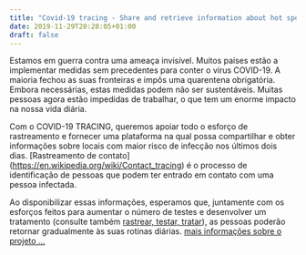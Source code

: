 ```yaml
---
title: "Covid-19 tracing - Share and retrieve information about hot spots"
date: 2019-11-29T20:28:05+01:00
draft: false
---
```


Estamos em guerra contra uma ameaça invisível. Muitos países estão a implementar medidas sem precedentes para conter o vírus COVID-19. A maioria fechou as suas fronteiras e impôs uma quarentena obrigatória. Embora necessárias, estas medidas podem não ser sustentáveis. Muitas pessoas agora estão impedidas de trabalhar, o que tem um enorme impacto na nossa vida diária.

Com o COVID-19 TRACING, queremos apoiar todo o esforço de rastreamento e fornecer uma plataforma na qual possa compartilhar e obter informações sobre locais com maior risco de infecção nos últimos dois dias. [Rastreamento de contato] (https://en.wikipedia.org/wiki/Contact_tracing) é o processo de identificação de pessoas que podem ter entrado em contato com uma pessoa infectada.

Ao disponibilizar essas informações, esperamos que, juntamente com os esforços feitos para aumentar o número de testes e desenvolver um tratamento (consulte também [rastrear, testar, tratar](https://www.theguardian.com/world/2020/mar/13/who-urges-countries-to-track-and-trace-every-covid-19-case)), as pessoas poderão retornar gradualmente às suas rotinas diárias. [mais informações sobre o projeto ...](/pt/about)
